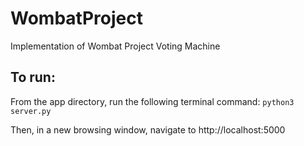 # WombatProject
Implementation of Wombat Project Voting Machine

## To run:
From the app directory, run the following terminal command:
``` python3 server.py ```

Then, in a new browsing window, navigate to http://localhost:5000
